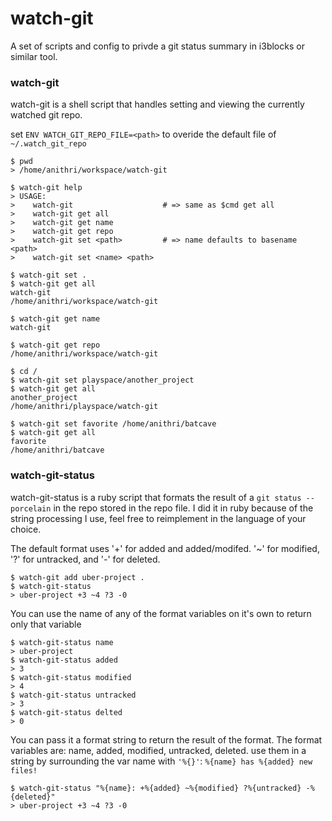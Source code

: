 # watch-git
A set of scripts and config to privde a git status summary in i3blocks or similar tool.

### watch-git
watch-git is a shell script that handles setting and viewing the currently watched git repo.

set ```ENV WATCH_GIT_REPO_FILE=<path>``` to overide the default file of ```~/.watch_git_repo```

```
$ pwd
> /home/anithri/workspace/watch-git

$ watch-git help
> USAGE:
>    watch-git                    # => same as $cmd get all
>    watch-git get all
>    watch-git get name
>    watch-git get repo
>    watch-git set <path>         # => name defaults to basename <path>
>    watch-git set <name> <path>

$ watch-git set .
$ watch-git get all
watch-git
/home/anithri/workspace/watch-git

$ watch-git get name
watch-git

$ watch-git get repo
/home/anithri/workspace/watch-git

$ cd /
$ watch-git set playspace/another_project
$ watch-git get all
another_project
/home/anithri/playspace/watch-git

$ watch-git set favorite /home/anithri/batcave
$ watch-git get all
favorite
/home/anithri/batcave
```

### watch-git-status
watch-git-status is a ruby script that formats the result of a ```git status --porcelain``` in the repo stored
in the repo file.  I did it in ruby because of the string processing I use, feel free to reimplement in the language of your choice.

The default format uses '+' for added and added/modifed. '~' for modified, '?' for untracked, and '-' for deleted.

```
$ watch-git add uber-project .
$ watch-git-status
> uber-project +3 ~4 ?3 -0
```

You can use the name of any of the format variables on it's own to return only that variable

```
$ watch-git-status name
> uber-project
$ watch-git-status added
> 3
$ watch-git-status modified
> 4
$ watch-git-status untracked
> 3
$ watch-git-status delted
> 0
```

You can pass it a format string to return the result of the format.  The format variables are: name, added, modified, untracked, deleted.  use them in a string by surrounding the var name with ```'%{}'```: ```%{name} has %{added} new files!```

```
$ watch-git-status "%{name}: +%{added} ~%{modified} ?%{untracked} -%{deleted}"
> uber-project +3 ~4 ?3 -0
```

